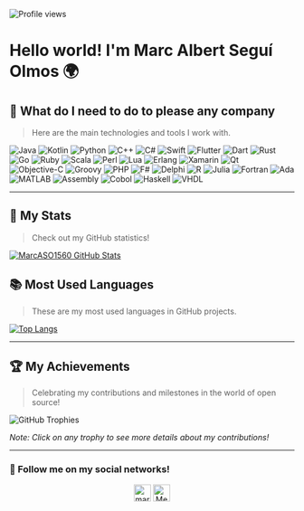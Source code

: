 ![Profile views](https://komarev.com/ghpvc/?username=MarcASO1560&label=Profile%20views&color=0e75b6&style=flat)

# Hello world! I'm Marc Albert Seguí Olmos 🌍

## 🔧 What do I need to do to please any company

> Here are the main technologies and tools I work with.

<p>
  <img alt="Java" src="https://img.shields.io/badge/-Java-007396?style=flat-square&logo=java&logoColor=white" />
  <img alt="Kotlin" src="https://img.shields.io/badge/-Kotlin-0095D5?style=flat-square&logo=kotlin&logoColor=white" />
  <img alt="Python" src="https://img.shields.io/badge/-Python-3776AB?style=flat-square&logo=python&logoColor=white" />
  <img alt="C++" src="https://img.shields.io/badge/-C++-00599C?style=flat-square&logo=cplusplus&logoColor=white" />
  <img alt="C#" src="https://img.shields.io/badge/-C%23-239120?style=flat-square&logo=c-sharp&logoColor=white" />
  <img alt="Swift" src="https://img.shields.io/badge/-Swift-FA7343?style=flat-square&logo=swift&logoColor=white" />
  <img alt="Flutter" src="https://img.shields.io/badge/-Flutter-02569B?style=flat-square&logo=flutter&logoColor=white" />
  <img alt="Dart" src="https://img.shields.io/badge/-Dart-0175C2?style=flat-square&logo=dart&logoColor=white" />
  <img alt="Rust" src="https://img.shields.io/badge/-Rust-000000?style=flat-square&logo=rust&logoColor=white" />
  <img alt="Go" src="https://img.shields.io/badge/-Go-00ADD8?style=flat-square&logo=go&logoColor=white" />
  <img alt="Ruby" src="https://img.shields.io/badge/-Ruby-CC342D?style=flat-square&logo=ruby&logoColor=white" />
  <img alt="Scala" src="https://img.shields.io/badge/-Scala-DC322F?style=flat-square&logo=scala&logoColor=white" />
  <img alt="Perl" src="https://img.shields.io/badge/-Perl-39457E?style=flat-square&logo=perl&logoColor=white" />
  <img alt="Lua" src="https://img.shields.io/badge/-Lua-2C2D72?style=flat-square&logo=lua&logoColor=white" />
  <img alt="Erlang" src="https://img.shields.io/badge/-Erlang-A90533?style=flat-square&logo=erlang&logoColor=white" />
  <img alt="Xamarin" src="https://img.shields.io/badge/-Xamarin-3498DB?style=flat-square&logo=xamarin&logoColor=white" />
  <img alt="Qt" src="https://img.shields.io/badge/-Qt-41CD52?style=flat-square&logo=qt&logoColor=white" />
  <img alt="Objective-C" src="https://img.shields.io/badge/-Objective_C-000000?style=flat-square&logo=objective-c&logoColor=white" />
  <img alt="Groovy" src="https://img.shields.io/badge/-Groovy-4298B8?style=flat-square&logo=groovy&logoColor=white" />
  <img alt="PHP" src="https://img.shields.io/badge/-PHP-777BB4?style=flat-square&logo=php&logoColor=white" />
  <img alt="F#" src="https://img.shields.io/badge/-F%23-8C4BCB?style=flat-square&logo=f-sharp&logoColor=white" />
  <img alt="Delphi" src="https://img.shields.io/badge/-Delphi-EE1F35?style=flat-square&logo=delphi&logoColor=white" />
  <img alt="R" src="https://img.shields.io/badge/-R-276DC3?style=flat-square&logo=r&logoColor=white" />
  <img alt="Julia" src="https://img.shields.io/badge/-Julia-9558B2?style=flat-square&logo=julia&logoColor=white" />
  <img alt="Fortran" src="https://img.shields.io/badge/-Fortran-734F96?style=flat-square&logo=fortran&logoColor=white" />
  <img alt="Ada" src="https://img.shields.io/badge/-Ada-02f88c?style=flat-square&logo=ada&logoColor=white" />
  <img alt="MATLAB" src="https://img.shields.io/badge/-MATLAB-0076A8?style=flat-square&logo=matlab&logoColor=white" />
  <img alt="Assembly" src="https://img.shields.io/badge/-Assembly-6E4C13?style=flat-square&logo=assembly&logoColor=white" />
  <img alt="Cobol" src="https://img.shields.io/badge/-Cobol-094A84?style=flat-square&logo=cobol&logoColor=white" />
  <img alt="Haskell" src="https://img.shields.io/badge/-Haskell-5D4F85?style=flat-square&logo=haskell&logoColor=white" />
  <img alt="VHDL" src="https://img.shields.io/badge/-VHDL-007ACC?style=flat-square&logo=vhdl&logoColor=white" />
</p>


---

## 🚀 My Stats

> Check out my GitHub statistics!

[![MarcASO1560 GitHub Stats](https://github-readme-stats.vercel.app/api?username=MarcASO1560&show_icons=true&theme=radical)](https://github.com/MarcASO1560/github-readme-stats)

## 📚 Most Used Languages

> These are my most used languages in GitHub projects.

[![Top Langs](https://github-readme-stats.vercel.app/api/top-langs/?username=MarcASO1560&layout=compact&theme=radical)](https://github.com/MarcASO1560/github-readme-stats)

---

## 🏆 My Achievements

> Celebrating my contributions and milestones in the world of open source!

![GitHub Trophies](https://github-profile-trophy.vercel.app/?username=MarcASO1560&theme=nord&no-frame=true&column=3)

*Note: Click on any trophy to see more details about my contributions!*

---

### 📢 Follow me on my social networks!

<p align="center">
  <a href="https://instagram.com/maraka.exe" target="blank"><img src="https://cdn-icons-png.flaticon.com/512/174/174855.png" alt="maraka.exe" height="30" width="30" /></a>
  <a href="https://medium.com/@Dr.MaraKa.exe" target="blank"><img src="https://uxwing.com/wp-content/themes/uxwing/download/brands-and-social-media/medium-round-icon.png" alt="Medium" height="30" width="30" /></a>
</p>


